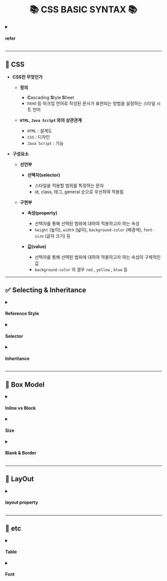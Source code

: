 <h1 align='center'>📚 CSS BASIC SYNTAX 📚</h1>

<details><summary><h4>refer</h4></summary>

- [**MDN Web Docs**](https://developer.mozilla.org/ko/)

- [**W3Schools**](https://www.w3schools.com/)

- [**Flexbox Froggy**](https://flexboxfroggy.com/#ko)

- [**1분코딩 (Flex)**](https://studiomeal.com/archives/197)

- [**1분코딩 (Grid)**](https://studiomeal.com/archives/533)

</details>

---

## 📖 CSS

- **CSS란 무엇인가**
  - **정의**
    - **C**ascading **S**tyle **S**heet
    - html 등 마크업 언어로 작성된 문서가 표현되는 방법을 설정하는 스타일 시트 언어
  
  - **`HTML`, `Java Script` 와의 상관관계**
    - `HTML` : 설계도
    - `CSS` : 디자인
    - `Java Script` : 기능

- **구성요소**
  - **선언부**
    - **선택자(selector)**
    
      - 스타일을 적용할 범위를 특정하는 문자
      - id, class, 태그, general 순으로 우선하여 적용됨
  
  - **구현부**
    - **속성(property)**
      - 선택자를 통해 선택된 범위에 대하여 적용하고자 하는 속성
      - `height` (높이), `width` (넓이), `background-color` (배경색), `font-size` (글자 크기) 등
  
    - **값(value)**
      - 선택자를 통해 선택된 범위에 대하여 적용하고자 하는 속성의 구체적인 값
      - `background-color` 의 경우 `red` , `yellow` , `blue` 등

---

## ✅ Selecting & Inheritance

<details><summary><h4>Reference Style</h4></summary>

- **정의**
  - 적용할 스타일을 작성한 코드를 html에서 참조하는 방식
  - inline, internal, external 순으로 우선하여 적용됨
  
- **inline style**
  - html 태그의 `style` 속성값에 css 코드를 작성하는 방식
    
          <p style="property: value;property: value;">
            
            ...
            
          </p>
  
- **internal style**
  - html 문서 `<head>` 태그의 하위 태그 `<style>` 에 css 코드를 작성하는 방식
    
          <head>
            
            ...
              
            <style>
              selector {
                property: value;
                property: value;
              }
            </style>
              
            ...
              
          </head>
  
- **external style**
  - 외부 문서 `*.css` 에 css 코드를 작성하는 방식
  - html 문서 `<head>` 태그의 하위 태그 `<link>` 를 통해 해당 문서를 참조함 
           
          <head>
              
            ...
              
            <link rel="해당 html과 참조할 문서의 상관관계 명시" href="참조할 문서의 경로" />
              
            ...
            
          </head>

</details>

<details><summary><h4>Selector</h4></summary>
  
- **`id` 선택자**
  - html 태그의 속성 `id` 의 값을 통해 특정함
  - 통상적으로는 하나의 항목만 스타일을 적용할 때 사용함
  - 통상적으로는 속성값을 재사용하지 않음
  - css 코드에서는 `#idValue` 로 표현함
  
        #idValue {
          property: value;
          property: value;
        }
  
- **`class` 선택자**
  - html 태그의 속성 `class` 의 값을 통해 특정함
  - 태그가 동일하지 않은 여러 항목에 동일한 스타일을 적용할 때 사용함
  - css 코드에서는 `.classValue` 로 표현함

        .classValue {
          property: value;
          property: value;
        }  
  
- **태그 선택자**
  - html 태그를 통해 특정함
  - css 코드에서는 해당 태그명으로 표현함

        tagName {
          property: value;
          property: value;
        }  
  
- **general 선택자**
  - html 전체를 특정함
  - css 코드에서는 `*` 으로 표현함
  
        * {
          property: value;
          property: value;
        }  

</details>

<details><summary><h4>Inheritance</h4></summary>

</details>

---

## 🎁 Box Model
  
<details><summary><h4>Inline vs Block</h4></summary>

</details>
  
<details><summary><h4>Size</h4></summary>

</details>
  
<details><summary><h4>Blank & Border</h4></summary>

</details>

---

## 📱 LayOut
  
<details><summary><h4>layout property</h4></summary>

</details>
  
---
  
## 💬 etc

<details><summary><h4>Table</h4></summary>

</details>  
  
<details><summary><h4>Font</h4></summary>

</details>
